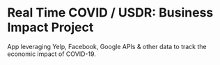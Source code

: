 # Real Time COVID / USDR: Business Impact Project
App leveraging Yelp, Facebook, Google APIs & other data to track the economic impact of COVID-19.
